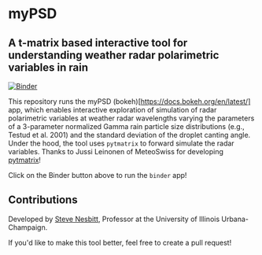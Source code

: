 # myPSD
## A t-matrix based interactive tool for understanding weather radar polarimetric variables in rain

[![Binder](https://mybinder.org/badge_logo.svg)](https://mybinder.org/v2/gh/swnesbitt/bokeh-myPSD/master?urlpath=/proxy/5006/bokeh-app)

This repository runs the myPSD (bokeh)[https://docs.bokeh.org/en/latest/] app, which enables interactive exploration of simulation of radar polarimetric variables at weather radar wavelengths varying the parameters of a 3-parameter normalized Gamma rain particle size distributions (e.g., Testud et al. 2001) and the standard deviation of the droplet canting angle.  Under the hood, the tool uses `pytmatrix` to forward simulate the radar variables. Thanks to Jussi Leinonen of MeteoSwiss for developing [pytmatrix](https://github.com/jleinonen/pytmatrix)!
   
Click on the Binder button above to run the `binder` app!

## Contributions

Developed by [Steve Nesbitt](https://swnesbitt.com), Professor at the University of Illinois Urbana-Champaign.

If you'd like to make this tool better, feel free to create a pull request!
